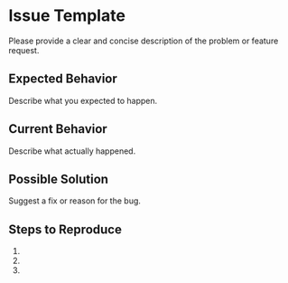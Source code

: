 # Issue Template

Please provide a clear and concise description of the problem or feature request.

## Expected Behavior

Describe what you expected to happen.

## Current Behavior

Describe what actually happened.

## Possible Solution

Suggest a fix or reason for the bug.

## Steps to Reproduce
1. 
2. 
3. 


